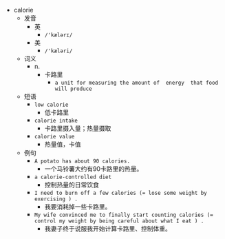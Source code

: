 - calorie
  - 发音
    - 英
      - `/'kælərɪ/`
    - 美
      - `/'kæləri/`
  - 词义
    - n.
      - 卡路里
        - `a unit for measuring the amount of  energy  that food will produce`
  - 短语
    - `low calorie`
      - 低卡路里 
    - `calorie intake`
      - 卡路里摄入量；热量摄取 
    - `calorie value`
      - 热量值，卡值 
  - 例句
    - `A potato has about 90 calories.`
      - 一个马铃薯大约有90卡路里的热量。
    - `a calorie-controlled diet`
      - 控制热量的日常饮食
    - `I need to burn off a few calories (= lose some weight by exercising ) .`
      - 我要消耗掉一些卡路里。
    - `My wife convinced me to finally start counting calories (= control my weight by being careful about what I eat ) .`
      - 我妻子终于说服我开始计算卡路里、控制体重。

